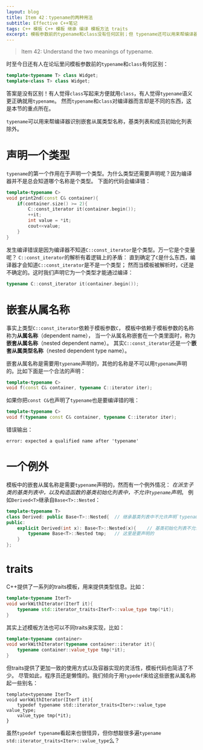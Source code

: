 ```yaml
---
layout: blog
title: Item 42：typename的两种用法
subtitle: Effective C++笔记
tags: C++ 模板 C++ 模板 继承 编译 模板方法 traits
excerpt: 模板参数前的typename和class没有任何区别；但 typename还可以用来帮编译器识别嵌套从属类型名称，基类列表和成员初始化列表除外。
---
```


> Item 42: Understand the two meanings of typename.

时至今日还有人在论坛里问模板参数前的`typename`和`class`有何区别：

```cpp
template<typename T> class Widget;
template<class T> class Widget;
```

答案是没有区别！有人觉得`class`写起来方便就用`class`，有人觉得`typename`语义更正确就用`typename`。
然而`typename`和`class`对编译器而言却是不同的东西，这是本节的重点所在。

`typename`可以用来帮编译器识别嵌套从属类型名称，基类列表和成员初始化列表除外。

<!--more-->

# 声明一个类型

`typename`的第一个作用在于声明一个类型。为什么类型还需要声明呢？因为编译器并不是总会知道哪个名称是个类型。
下面的代码会编译错：
 
```cpp
template<typename C>
void print2nd(const C& container){
    if(container.size() >= 2){
        C::const_iterator it(container.begin());
        ++it;
        int value = *it;  
        cout<<value;
    }
}
```

发生编译错误是因为编译器不知道`C::const_iterator`是个类型。万一它是个变量呢？ `C::const_iterator`的解析有着逻辑上的矛盾：
直到确定了`C`是什么东西，编译器才会知道`C::const_iterator`是不是一个类型；
然而当模板被解析时，`C`还是不确定的。这时我们声明它为一个类型才能通过编译：

```cpp
typename C::const_iterator it(container.begin());
```

# 嵌套从属名称

事实上类型`C::const_iterator`依赖于模板参数`C`，
模板中依赖于模板参数的名称称为**从属名称**（dependent name），
当一个从属名称嵌套在一个类里面时，称为**嵌套从属名称**（nested dependent name）。
其实`C::const_iterator`还是一个**嵌套从属类型名称**（nested dependent type name）。

嵌套从属名称是需要用`typename`声明的，其他的名称是不可以用`typename`声明的。比如下面是一个合法的声明：

```cpp
template<typename C>
void f(const C& container, typename C::iterator iter);
```

如果你把`const C&`也声明了`typename`也是要编译错的哦：

```cpp
template<typename C>
void f(typename const C& container, typename C::iterator iter);
```

错误输出：

```
error: expected a qualified name after 'typename'
```

# 一个例外

模板中的嵌套从属名称是需要`typename`声明的，然而有一个例外情况： 
*在派生子类的基类列表中，以及构造函数的基类初始化列表中，不允许`typename`声明*。
例如`Derived<T>`继承自`Base<T>::Nested`：

```cpp
template<typename T>
class Derived: public Base<T>::Nested{  // 继承基类列表中不允许声明`typename`
public:
    explicit Derived(int x): Base<T>::Nested(x){    // 基类初始化列表不允许声明`typename`
        typename Base<T>::Nested tmp;   // 这里是要声明的
    }
};
```

# traits

C++提供了一系列的traits模板，用来提供类型信息。比如：

```cpp
template<typename IterT>
void workWithIterator(IterT it){
    typename std::iterator_traits<IterT>::value_type tmp(*it);
}
```

其实上述模板方法也可以不同traits来实现，比如：

```cpp
template<typename container>
void workWithIterator(typename container::iterator it){
    typename container::value_type tmp(*it);
}
```

但traits提供了更加一致的使用方式以及容器实现的灵活性，模板代码也简洁了不少。
尽管如此，程序员还是懒惰的。我们倾向于用`typedef`来给这些嵌套从属名称起一些别名：

```
template<typename IterT>
void workWithIterator(IterT it){
    typedef typename std::iterator_traits<Iter>::value_type value_type;
    value_type tmp(*it);
}
```

虽然`typedef typename`看起来也很怪异，但你想敲很多遍`typename std::iterator_traits<Iter>::value_type`么？

